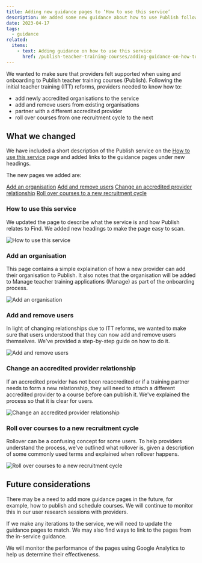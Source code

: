 ```yaml
---
title: Adding new guidance pages to ‘How to use this service’
description: We added some new guidance about how to use Publish following initial teacher training (ITT) reforms
date: 2023-04-17
tags:
  - guidance
related:
  items:
    - text: Adding guidance on how to use this service
      href: /publish-teacher-training-courses/adding-guidance-on-how-to-use-this-service/
---
```


We wanted to make sure that providers felt supported when using and onboarding to Publish teacher training courses (Publish). Following the initial teacher training (ITT) reforms, providers needed to know how to:

-	add newly accredited organisations to the service
-	add and remove users from existing organisations
-	partner with a different accredited provider
-	roll over courses from one recruitment cycle to the next

## What we changed

We have included a short description of the Publish service on the [How to use this service](https://www.publish-teacher-training-courses.service.gov.uk/how-to-use-this-service) page and added links to the guidance pages under new headings.

The new pages we added are:

[Add an organisation](https://www.publish-teacher-training-courses.service.gov.uk/how-to-use-this-service/add-an-organisation)
[Add and remove users](https://www.publish-teacher-training-courses.service.gov.uk/how-to-use-this-service/add-and-remove-users)
[Change an accredited provider relationship](https://www.publish-teacher-training-courses.service.gov.uk/how-to-use-this-service/change-an-accredited-provider-relationship)
[Roll over courses to a new recruitment cycle](https://www.publish-teacher-training-courses.service.gov.uk/how-to-use-this-service/roll-over-courses-to-a-new-recruitment-cycle)

### How to use this service

We updated the page to describe what the service is and how Publish relates to Find. We added new headings to make the page easy to scan.

![How to use this service](how-to-use-this-service.png)

### Add an organisation

This page contains a simple explaination of how a new provider can add their organisation to Publish. It also notes that the organisation will be added to Manage teacher training applications (Manage) as part of the onboarding process.

![Add an organisation](adding-an-organisation.png)

### Add and remove users

In light of changing relationships due to ITT reforms, we wanted to make sure that users understood that they can now add and remove users themselves. We've provided a step-by-step guide on how to do it.

![Add and remove users](adding-and-removing-users.png)

### Change an accredited provider relationship

If an accredited provider has not been reaccredited or if a training partner needs to form a new relationship, they will need to attach a different accredited provider to a course before can publish it. We've explained the process so that it is clear for users.

![Change an accredited provider relationship](changing-an-accredited-provider-relationship.png)

### Roll over courses to a new recruitment cycle

Rollover can be a confusing concept for some users. To help providers understand the process, we've outlined what rollover is, given a description of some commonly used terms and explained when rollover happens.

![Roll over courses to a new recruitment cycle](rolling-over-courses.png)

## Future considerations

There may be a need to add more guidance pages in the future, for example, how to publish and schedule courses. We will continue to monitor this in our user research sessions with providers.

If we make any iterations to the service, we will need to update the guidance pages to match. We may also find ways to link to the pages from the in-service guidance.

We will monitor the performance of the pages using Google Analytics to help us determine their effectiveness.
